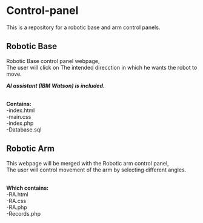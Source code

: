 # Control-panel
This is a repository for a robotic base and arm control panels. 


## Robotic Base
Robotic Base control panel webpage,<br>
The user will click on The intended direcction in which he wants the robot to move. 

<em> <strong> AI assistant (IBM Watson) is included. </strong></em>

<br>
<strong>Contains:</strong><br>
-index.html<br>
-main.css <br>
-index.php<br>
 -Database.sql<br>
 
## Robotic Arm
 This webpage will be merged with the Robotic arm control panel,<br>
 The user will control movement of the arm by selecting different angles.
 
<br> 
<strong>Which contains: </strong><br>
-RA.html<br>
-RA.css<br>
-RA.php<br>
-Records.php

